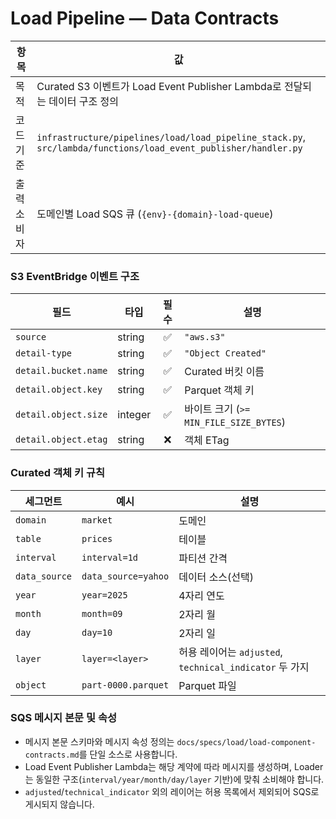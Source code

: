 # Load Pipeline — Data Contracts

| 항목        | 값                                                                                                             |
| ----------- | -------------------------------------------------------------------------------------------------------------- |
| 목적        | Curated S3 이벤트가 Load Event Publisher Lambda로 전달되는 데이터 구조 정의                                    |
| 코드 기준   | `infrastructure/pipelines/load/load_pipeline_stack.py`, `src/lambda/functions/load_event_publisher/handler.py` |
| 출력 소비자 | 도메인별 Load SQS 큐 (`{env}-{domain}-load-queue`)                                                             |

### S3 EventBridge 이벤트 구조

| 필드                 | 타입    | 필수 | 설명                                   |
| -------------------- | ------- | :--: | -------------------------------------- |
| `source`             | string  |  ✅  | `"aws.s3"`                             |
| `detail-type`        | string  |  ✅  | `"Object Created"`                     |
| `detail.bucket.name` | string  |  ✅  | Curated 버킷 이름                      |
| `detail.object.key`  | string  |  ✅  | Parquet 객체 키                        |
| `detail.object.size` | integer |  ✅  | 바이트 크기 (`>= MIN_FILE_SIZE_BYTES`) |
| `detail.object.etag` | string  |  ❌  | 객체 ETag                              |

### Curated 객체 키 규칙

| 세그먼트      | 예시                | 설명                                                    |
| ------------- | ------------------- | ------------------------------------------------------- |
| `domain`      | `market`            | 도메인                                                  |
| `table`       | `prices`            | 테이블                                                  |
| `interval`    | `interval=1d`       | 파티션 간격                                             |
| `data_source` | `data_source=yahoo` | 데이터 소스(선택)                                       |
| `year`        | `year=2025`         | 4자리 연도                                              |
| `month`       | `month=09`          | 2자리 월                                                |
| `day`         | `day=10`            | 2자리 일                                                |
| `layer`       | `layer=<layer>`     | 허용 레이어는 `adjusted`, `technical_indicator` 두 가지 |
| `object`      | `part-0000.parquet` | Parquet 파일                                            |

### SQS 메시지 본문 및 속성

- 메시지 본문 스키마와 메시지 속성 정의는 `docs/specs/load/load-component-contracts.md`를 단일 소스로 사용합니다.
- Load Event Publisher Lambda는 해당 계약에 따라 메시지를 생성하며, Loader는 동일한 구조(`interval/year/month/day/layer` 기반)에 맞춰 소비해야 합니다.
- `adjusted`/`technical_indicator` 외의 레이어는 허용 목록에서 제외되어 SQS로 게시되지 않습니다.
